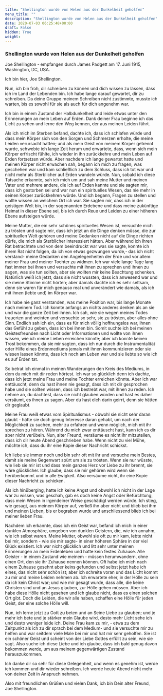 ```yaml
---
title: "Shellington wurde von Helen aus der Dunkelheit geholfen"
menu_title: ""
description: "Shellington wurde von Helen aus der Dunkelheit geholfen"
date: 2020-07-03 06:25:48+00:00
draft: False
hidden: True
weight:
---
```

### Shellington wurde von Helen aus der Dunkelheit geholfen

Joe Shellington - empfangen durch James Padgett am 17. Juni 1915, Washington, DC, USA.

Ich bin hier, Joe Shellington.

Nun, ich bin froh, dir schreiben zu können und dich wissen zu lassen, dass ich im Land der Lebenden bin. Ich habe lange darauf gewartet, dir zu schreiben. Da deine Gruppe meinem Schreiben nicht zustimmte, musste ich warten, bis es sowohl für sie als auch für dich angenehm war.

Ich bin in einem Zustand der Halbdunkelheit und leide etwas unter den Erinnerungen an mein Leben auf Erden. Dank deiner Frau beginne ich das Licht zu sehen und lerne den Weg kennen, der aus meinen Leiden führt.

Als ich mich im Sterben befand, dachte ich, dass ich schlafen würde und dass mein Körper sich von den Sorgen und Schmerzen erholte, die meine Leiden verursacht hatten; und als mein Geist von meinem Körper getrennt wurde, schwebte ich lange Zeit herum und erwartete, dass, wenn sich mein Körper erfrischt fühlte, ich wieder in ihn zurückkehre und mein Leben auf Erden fortsetzen würde. Aber nachdem ich lange gewartet hatte und meinen Körper nicht erwachen sah, begann ich mich zu fragen, was geschehen war und kam schließlich zu dem Schluss, dass ich tot war und nicht mehr als Sterblicher auf Erden wandeln würde. Nun, sobald ich diese Tatsache erkannte, sah ich mich um und sah meine Mutter und meinen Vater und mehrere andere, die ich auf Erden kannte und sie sagten mir, dass ich gestorben sei und war nun ein spirituelles Wesen, das nie mehr in seinen Körper zurückkehren würde. Und ich begann, Fragen zu stellen und wollte wissen an welchem Ort ich war. Sie sagten mir, dass ich in der geistigen Welt bin, in der sogenannten Erdebene und dass meine zukünftige Heimat in dieser Ebene sei, bis ich durch Reue und Leiden zu einer höheren Ebene aufsteigen würde.

Meine Mutter, die ein sehr schönes spirituelles Wesen ist, versuchte mich zu trösten und sagte mir, dass ich jetzt an die Dinge denken müsse, die zur spirituellen Welt gehören und meine Gedanken nicht auf die Dinge richten dürfe, die mich als Sterblicher interessiert hätten. Aber während ich ihren Rat betrachtete und von dem beeindruckt war was sie sagte, konnte ich ihrem Rat nicht folgen, da ich von etwas gezwungen wurde,- das ich nicht verstand- meine Gedanken den Angelegenheiten der Erde und vor allem meiner Frau und meiner Tochter zu widmen. Ich war viele lange Tage lang fast immer bei ihnen und versuchte mit ihnen zu sprechen und ihnen zu sagen, was sie tun sollten, aber sie wollten mir keine Beachtung schenken. Natürlich weiß ich jetzt, dass sie nicht wussten, dass ich anwesend war und sie meine Stimme nicht hörten; aber damals dachte ich es sehr seltsam, denn sie waren für mich genauso real und unverändert wie damals, als ich mit ihnen (lebte und) im Körper war.

Ich habe nie ganz verstanden, was meine Position war, bis lange Monate nach meinem Tod. Ich konnte anfangs an nichts anderes denken als an sie und war die ganze Zeit bei ihnen. Ich sah, wie sie wegen meines Todes trauerten und weinten und versuchte so sehr, sie zu trösten, aber alles ohne Sinn. Endlich sah ich ein, dass es für mich völlig hoffnungslos war, ihnen das Gefühl zu geben, dass ich bei ihnen bin. Somit suchte ich bei meinen Geistesfreunden nach Licht oder Informationen und wollte von ihnen wissen, wie ich meine Lieben erreichen könnte; aber ich konnte keinen Trost bekommen, da sie mir sagten, dass ich nur durch die Instrumentalität oder Hilfe eines Erdenmediums jemals mit ihnen kommunizieren oder sie wissen lassen könnte, dass ich noch am Leben war und sie liebte so wie ich es auf Erden tat.

So betrat ich einmal in meinen Wanderungen den Kreis des Mediums, in dem du mich mit dir reden hörtest. Ich war so glücklich denn ich dachte, dass ich jetzt meine Frau und meine Tochter erreichen könnte. Aber ich war enttäuscht, denn du hast ihnen nie gesagt, dass ich mit dir gesprochen habe und sie sollten wissen, dass ich bestrebt war, mit ihnen zu reden. Ich nehme an, du dachtest, dass sie nicht glauben würden und hast es daher versäumt, es ihnen zu sagen. Aber du hast dich darin geirrt, denn sie hätten dir geglaubt.

Meine Frau weiß etwas vom Spiritualismus - obwohl sie nicht sehr daran glaubt - hätte sie doch genug Interesse daran gehabt, um nach der Möglichkeit zu suchen, mehr zu erfahren und wenn möglich, mich mit ihr sprechen zu hören. Während du mich zwar enttäuscht hast, kann ich es dir aber nicht verübeln. Nun, alter Freund, versäume es nicht ihr mitzuteilen, dass ich dir heute Abend geschrieben habe. Wenn nicht zu viel Mühe, möchte ich, dass du ihr eine Kopie dieser Nachricht schickst.

Ich liebe sie immer noch und bin sehr oft mit ihr und versuche mein Bestes, damit sie meine Gegenwart spürt um sie zu trösten. Wenn sie nur wüsste, wie lieb sie mir ist und dass mein ganzes Herz vor Liebe zu ihr brennt, sie wäre glücklicher. Ich glaube, dass sie mir gehören wird wenn sie herüberkommt und in alle Ewigkeit. Also versäume nicht, ihr eine Kopie dieser Nachricht zu schicken.

Als ich hinüberging, hatte ich keine Angst und obwohl ich nicht in der Lage war zu wissen, was geschah, gab es doch keine Angst oder Befürchtung, dass mein Wesen in irgendeiner Weise geschädigt werden würde. Ich stieg, wie gesagt, aus meinem Körper auf, verließ ihn aber nicht und blieb bei ihm und meinen Lieben, bis er begraben wurde und anschliessend blieb ich bei meiner lieben Frau.

Nachdem ich erkannte, dass ich ein Geist war, befand ich mich in einer dunklen Atmosphäre, umgeben von dunklen Geistern, die, wie ich annahm, wie ich selbst waren. Meine Mutter, obwohl sie oft zu mir kam, lebte nicht bei mir, sondern - wie sie mir sagte- in einer höheren Sphäre in der viel Glück existiert. Ich war nicht glücklich und litt sehr unter meinen Erinnerungen an mein Erdenleben und hatte kein festes Zuhause. Alle Geister - in einem Zustand wie meinem - müssen herumwandern, ohne einen Ort, den sie ihr Zuhause nennen können. Oft habe ich mich nach einem Zuhause gesehnt aber keins gefunden und selbst jetzt habe ich eines, das nicht sehr schön ist; aber ich schreite voran und das Licht kommt zu mir und meine Leiden nehmen ab. Ich erwartete eher, in der Hölle zu sein da ich kein Christ war; und wie mir gesagt wurde, dass alle, die keine Christen sind und an Jesus glauben, zur Hölle gehen müssen. Aber ich habe diese Hölle nicht gesehen und ich glaube nicht, dass es einen solchen Ort gibt. Doch die Leiden, die wir alle haben, schaffen eine Hölle für jeden Geist, der eine solche Hölle will.

Nun, ich lerne jetzt zu Gott zu beten und an Seine Liebe zu glauben; und je mehr ich bete und je stärker mein Glaube wird, desto mehr Licht sehe ich und desto weniger leide ich. Deine Frau kam zu mir, - etwa zu dem Zeitpunkt als ich zu dir sprach bei dem Medium- und sie versuchte mir zu helfen und war seitdem viele Male bei mir und hat mir sehr geholfen. Sie ist ein schöner Geist und scheint von der Liebe Gottes erfüllt zu sein, wie sie sagt. Also suche ich diese Liebe und ich glaube, dass ich bald genug davon bekommen werde, um aus meinem gegenwärtigen Zustand herauszukommen.  

Ich danke dir so sehr für diese Gelegenheit, und wenn es genehm ist, werde ich kommen und dir wieder schreiben. Ich werde heute Abend nicht mehr von deiner Zeit in Anspruch nehmen.

Also mit freundlichen Grüßen und vielen Dank, ich bin Dein alter Freund, Joe Shellington.

